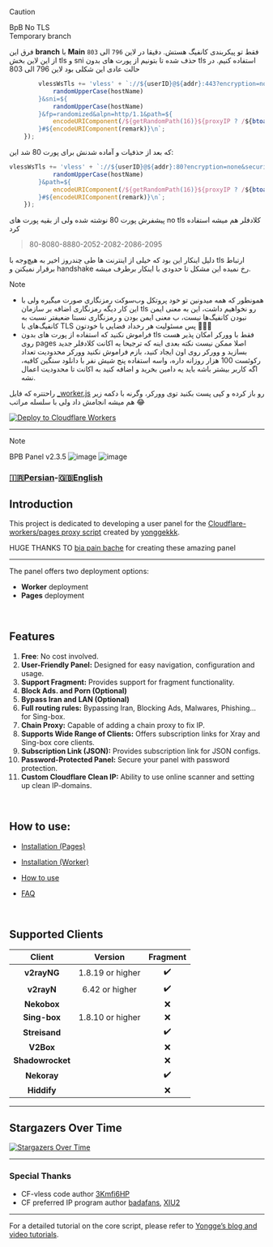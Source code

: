 > [!CAUTION]
> BpB No TLS  
> Temporary branch


فرق این **branch** با **Main** فقط تو پیکربندی کانفیگ هستش. دقیقا در لاین `796` الی `803`  
از این لاین بخش tls و sni حذف شده تا بتونیم از پورت های بدون tls استفاده کنیم.
در حالت عادی این شکلی بود لاین 796 الی 803
```js
        vlessWsTls += 'vless' + `://${userID}@${addr}:443?encryption=none&security=tls&type=ws&host=${
            randomUpperCase(hostName)
        }&sni=${
            randomUpperCase(hostName)
        }&fp=randomized&alpn=http/1.1&path=${
            encodeURIComponent(/${getRandomPath(16)}${proxyIP ? /${btoa(proxyIP)} : ''}?ed=2560)
        }#${encodeURIComponent(remark)}\n`;
    });
```

که بعد از حذفیات و آماده شدنش برای پورت 80 شد این:
```js
vlessWsTls += 'vless' + `://${userID}@${addr}:80?encryption=none&security=none&type=ws&host=${
            randomUpperCase(hostName)
        }&path=${
            encodeURIComponent(/${getRandomPath(16)}${proxyIP ? /${btoa(proxyIP)} : ''}?ed=2560)
        }#${encodeURIComponent(remark)}\n`;
    });
```
 پیشفرش پورت 80 نوشته شده ولی از بقیه پورت های no tls کلادفلر هم میشه استفاده کرد 
> 80-8080-8880-2052-2082-2086-2095

دلیل اینکار این بود که خیلی از اینترنت ها طی چندروز اخیر به هیچ‌وجه با tls ارتباط برقرار نمیکنن و handshake رخ نمیده
این مشکل تا حدودی با اینکار برطرف میشه.



> [!NOTE]
> - همونطور که همه میدونین تو خود پروتکل وب‌سوکت رمزنگاری صورت میگیره ولی با این کار دیگه رمزنگاری اضافه بر سازمان tls رو نخواهیم داشت، این به معنی ایمن نبودن کانفیگ‌ها نیست، ب معنی ایمن بودن و رمزنگاری نسبتا ضعیفتر نسبت به کانفیگ‌های با TLS
پس مسئولیت هر رخداد فضایی با خودتون 🤍🤚🏿
> - فراموش نکنید که استفاده از پورت های بدون tls فقط با وورکر امکان پذیر هست روی pages اصلا ممکن نیست
> نکته بعدی اینه که ترجیحا یه اکانت کلادفلر جدید بسازید و وورکر روی اون ایجاد کنید، بازم فراموش نکنید وورکر محدودیت تعداد رکوئست 100 هزار روزانه داره، واسه استفاده پنج شیش نفر با دانلود سنگین کافیه، اگه کاربر بیشتر باشه باید یه دامین بخرید و اضافه کنید به اکانت تا محدودیت اعمال نشه.


راحتتره که فایل [_worker.js](https://github.com/NiREvil/bia-pain-bache/blob/noTLS/_worker.js) رو باز کرده و کپی پست بکنید توی وورکر، وگرنه با دکمه زیر هم میشه انجامش داد ولی با سلسله مراتب 😂

[![Deploy to Cloudflare Workers](https://deploy.workers.cloudflare.com/button)](https://deploy.workers.cloudflare.com/?url=https://github.com/NiREvil/bia-pain-bache/tree/noTLS)  






----












> [!NOTE]
> BPB Panel v2.3.5
![image](https://github.com/NiREvil/bia-pain-bache/assets/126243832/c0c3e224-936f-4735-8799-d6ea09aff94b)
![image](https://github.com/NiREvil/bia-pain-bache/assets/126243832/210ccdee-e0fa-42ad-bba5-0a74f0efc93e)



### [🇮🇷Persian](README-fa.md)-[🇬🇧English](README.md)


## Introduction
This project is dedicated to developing a user panel for the [Cloudflare-workers/pages proxy script](https://github.com/yonggekkk/Cloudflare-workers-pages-vless) created by [yonggekkk](https://github.com/yonggekkk).

HUGE THANKS TO
[bia pain bache](https://github.com/bia-pain-bache) for creating these amazing panel

----

 The panel offers two deployment options:
- **Worker** deployment
- **Pages** deployment
<br>


## Features

1. **Free**: No cost involved.
2. **User-Friendly Panel:** Designed for easy navigation, configuration and usage.
3. **Support Fragment:** Provides support for fragment functionality.
4. **Block Ads. and Porn (Optional)**
5. **Bypass Iran and LAN (Optional)**
6. **Full routing rules:** Bypassing Iran, Blocking Ads, Malwares, Phishing... for Sing-box.
7. **Chain Proxy:** Capable of adding a chain proxy to fix IP.
8. **Supports Wide Range of Clients:** Offers subscription links for Xray and Sing-box core clients.
9. **Subscription Link (JSON):** Provides subscription link for JSON configs.
10. **Password-Protected Panel:** Secure your panel with password protection.
11. **Custom Cloudflare Clean IP:** Ability to use online scanner and setting up clean IP-domains.
<br>

## How to use:
- [Installation (Pages)](docs/pages_installation_fa.md)

- [Installation (Worker)](docs/worker_installation_fa.md)

- [How to use](docs/configuration_fa.md)

- [FAQ](docs/faq.md)
<br>

## Supported Clients
| Client  | Version | Fragment |
| :-------------: | :-------------: | :-------------: |
| **v2rayNG**  | 1.8.19 or higher  | :heavy_check_mark: |
| **v2rayN**  | 6.42 or higher  | :heavy_check_mark: |
| **Nekobox**  |   | :x: |
| **Sing-box**  | 1.8.10 or higher  | :x: |
| **Streisand**  |   | :heavy_check_mark: |
| **V2Box**  |   | :x: |
| **Shadowrocket**  |   | :x: |
| **Nekoray**  |   | :heavy_check_mark: |
| **Hiddify**  |   | :x: |


---

## Stargazers Over Time
[![Stargazers Over Time](https://starchart.cc/bia-pain-bache/BPB-Worker-Panel.svg?variant=adaptive)](https://starchart.cc/bia-pain-bache/BPB-Worker-Panel)

---

### Special Thanks
- CF-vless code author [3Kmfi6HP](https://github.com/3Kmfi6HP/EDtunnel)
- CF preferred IP program author [badafans](https://github.com/badafans/Cloudflare-IP-SpeedTest), [XIU2](https://github.com/XIU2/CloudflareSpeedTest)

---

For a detailed tutorial on the core script, please refer to [Yongge’s blog and video tutorials](https://ygkkk.blogspot.com/2023/07/cfworkers-vless.html).

